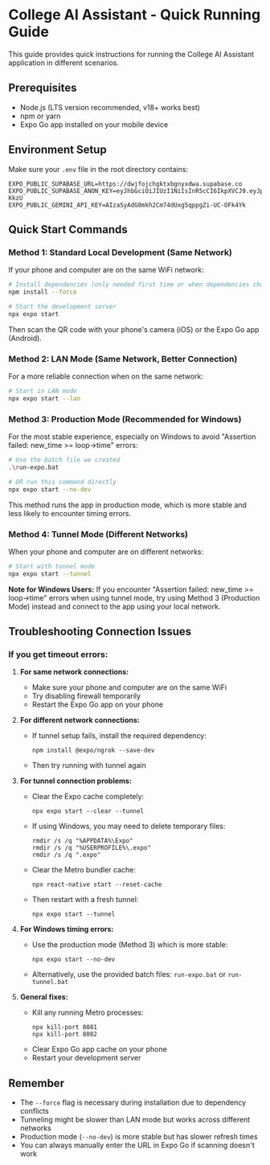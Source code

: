 # College AI Assistant - Quick Running Guide

This guide provides quick instructions for running the College AI Assistant application in different scenarios.

## Prerequisites

- Node.js (LTS version recommended, v18+ works best)
- npm or yarn
- Expo Go app installed on your mobile device

## Environment Setup

Make sure your `.env` file in the root directory contains:

```
EXPO_PUBLIC_SUPABASE_URL=https://dwjfojchgktxbgnyxdwa.supabase.co
EXPO_PUBLIC_SUPABASE_ANON_KEY=eyJhbGciOiJIUzI1NiIsInR5cCI6IkpXVCJ9.eyJpc3MiOiJzdXBhYmFzZSIsInJlZiI6ImR3amZvamNoZ2t0eGJnbnl4ZHdhIiwicm9sZSI6ImFub24iLCJpYXQiOjE3NDE1MzIwMTksImV4cCI6MjA1NzEwODAxOX0.0oTbeorcxjwvvhiUAmNLLYd5KE7MslTtPx3eHk-KkzU
EXPO_PUBLIC_GEMINI_API_KEY=AIzaSyAdG0mkh2Cm74dUxg5qppgZi-UC-OFk4Yk
```

## Quick Start Commands

### Method 1: Standard Local Development (Same Network)

If your phone and computer are on the same WiFi network:

```bash
# Install dependencies (only needed first time or when dependencies change)
npm install --force

# Start the development server
npx expo start
```

Then scan the QR code with your phone's camera (iOS) or the Expo Go app (Android).

### Method 2: LAN Mode (Same Network, Better Connection)

For a more reliable connection when on the same network:

```bash
# Start in LAN mode
npx expo start --lan
```

### Method 3: Production Mode (Recommended for Windows)

For the most stable experience, especially on Windows to avoid "Assertion failed: new_time >= loop->time" errors:

```bash
# Use the batch file we created
.\run-expo.bat

# OR run this command directly
npx expo start --no-dev
```

This method runs the app in production mode, which is more stable and less likely to encounter timing errors.

### Method 4: Tunnel Mode (Different Networks)

When your phone and computer are on different networks:

```bash
# Start with tunnel mode
npx expo start --tunnel
```

**Note for Windows Users:** If you encounter "Assertion failed: new_time >= loop->time" errors when using tunnel mode, try using Method 3 (Production Mode) instead and connect to the app using your local network.

## Troubleshooting Connection Issues

### If you get timeout errors:

1. **For same network connections:**
   - Make sure your phone and computer are on the same WiFi
   - Try disabling firewall temporarily
   - Restart the Expo Go app on your phone

2. **For different network connections:**
   - If tunnel setup fails, install the required dependency:
     ```
     npm install @expo/ngrok --save-dev
     ```
   - Then try running with tunnel again
   
3. **For tunnel connection problems:**
   - Clear the Expo cache completely:
     ```
     npx expo start --clear --tunnel
     ```
   - If using Windows, you may need to delete temporary files:
     ```
     rmdir /s /q "%APPDATA%\Expo"
     rmdir /s /q "%USERPROFILE%\.expo"
     rmdir /s /q ".expo"
     ```
   - Clear the Metro bundler cache:
     ```
     npx react-native start --reset-cache
     ```
   - Then restart with a fresh tunnel:
     ```
     npx expo start --tunnel
     ```

4. **For Windows timing errors:**
   - Use the production mode (Method 3) which is more stable:
     ```
     npx expo start --no-dev
     ```
   - Alternatively, use the provided batch files: `run-expo.bat` or `run-tunnel.bat`

5. **General fixes:**
   - Kill any running Metro processes:
     ```
     npx kill-port 8081
     npx kill-port 8082
     ```
   - Clear Expo Go app cache on your phone
   - Restart your development server

## Remember

- The `--force` flag is necessary during installation due to dependency conflicts
- Tunneling might be slower than LAN mode but works across different networks
- Production mode (`--no-dev`) is more stable but has slower refresh times
- You can always manually enter the URL in Expo Go if scanning doesn't work
